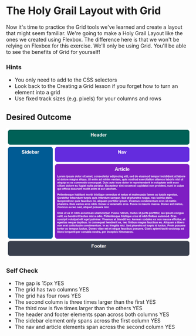 # The Holy Grail Layout with Grid

Now it's time to practice the Grid tools we've learned and create a layout that might seem familiar. We're going to make a Holy Grail Layout like the ones we created using Flexbox. The difference here is that we won't be relying on Flexbox for this exercise. We'll only be using Grid. You'll be able to see the benefits of Grid for yourself!

### Hints

- You only need to add to the CSS selectors
- Look back to the Creating a Grid lesson if you forget how to turn an element into a grid
- Use fixed track sizes (e.g. pixels) for your columns and rows

## Desired Outcome

![desired outcome](./desired-outcome.png)

### Self Check

- The gap is 15px YES
- The grid has two columns YES
- The grid has four rows YES
- The second column is three times larger than the first YES
- The third row is five times larger than the others YES
- The header and footer elements span across both columns YES
- The sidebar element only spans across the first column YES
- The nav and article elements span across the second column YES
